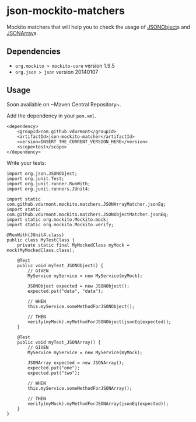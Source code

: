 json-mockito-matchers
================================

Mockito matchers that will help you to check the usage of [JSONObject](http://www.json.org/javadoc/org/json/JSONObject.html)s and [JSONArray](http://www.json.org/javadoc/org/json/JSONArray.html)s.

## Dependencies

* `org.mockito > mockito-core` version 1.9.5
* `org.json > json` version 20140107

## Usage

Soon available on ~Maven Central Repository~.

Add the dependency in your `pom.xml`.

	<dependency>
		<groupId>com.github.vdurmont</groupId>
		<artifactId>json-mockito-matcher</artifactId>
		<version>INSERT_THE_CURRENT_VERSION_HERE</version>
		<scope>test</scope>
	</dependency>

Write your tests:

	import org.json.JSONObject;
	import org.junit.Test;
	import org.junit.runner.RunWith;
	import org.junit.runners.JUnit4;

	import static com.github.vdurmont.mockito.matchers.JSONArrayMatcher.jsonEq;
	import static com.github.vdurmont.mockito.matchers.JSONObjectMatcher.jsonEq;
	import static org.mockito.Mockito.mock;
	import static org.mockito.Mockito.verify;

	@RunWith(JUnit4.class)
	public class MyTestClass {
		private static final MyMockedClass myMock = mock(MyMockedClass.class);

		@Test
		public void myTest_JSONObject() {
			// GIVEN
			MyService myService = new MyService(myMock);

			JSONObject expected = new JSONObject();
			expected.put("data", "data");

			// WHEN
			this.myService.someMethodForJSONObject();

			// THEN
			verify(myMock).myMethodForJSONObject(jsonEq(expected));
		}

		@Test
		public void myTest_JSONArray() {
			// GIVEN
			MyService myService = new MyService(myMock);

			JSONArray expected = new JSONArray();
			expected.put("one");
			expected.put("two");

			// WHEN
			this.myService.someMethodForJSONArray();

			// THEN
			verify(myMock).myMethodForJSONArray(jsonEq(expected));
		}
	}

